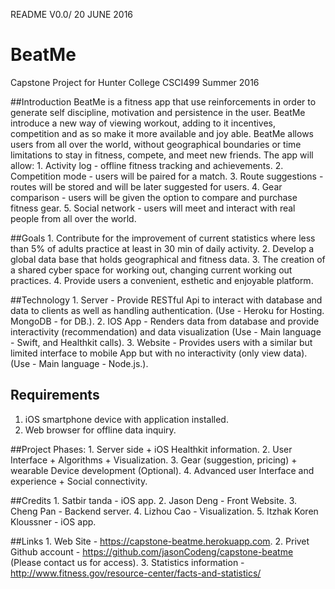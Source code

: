 README V0.0/ 20 JUNE 2016


# BeatMe
Capstone Project for Hunter College CSCI499 Summer 2016

##Introduction 
BeatMe is a fitness app that use reinforcements in order to generate self discipline, motivation and persistence in the user.
BeatMe introduce a new way of viewing workout, adding to it incentives, competition and as so make it more available and joy able.
BeatMe allows users from all over the world, without geographical boundaries or time limitations to stay in fitness, compete, and meet new friends. 
The app will allow:
    	1. Activity log - offline fitness tracking and achievements.
    	2. Competition mode - users will be paired for a match. 
    	3. Route suggestions - routes will be stored and will be later suggested for users.
    	4. Gear comparison - users will be given the option to compare and purchase fitness gear.
    	5. Social network - users will meet and interact with real people from all over the world.

##Goals
  	1. Contribute for the improvement of current statistics where less than 5% of adults practice at least in 30 min of daily activity.
  	2. Develop a global data base that holds geographical and fitness data.
  	3. The creation of a shared cyber space for working out, changing current working out practices.
  	4. Provide users a convenient, esthetic and enjoyable platform.

##Technology
	1. Server - Provide RESTful Api to interact with database and data to clients as well as handling authentication. (Use - Heroku for Hosting. MongoDB - for DB.).
	2. IOS App - Renders data from database and provide interactivity (recommendation) and data visualization (Use - Main language - Swift, and Healthkit calls).
	3. Website - Provides users with a similar but limited interface to mobile App but with no interactivity (only view data). (Use - Main language - Node.js.).


## Requirements
1. iOS smartphone device with application installed.
2. Web browser for offline data inquiry.


##Project Phases:
	1. Server side + iOS Healthkit information.
	2. User Interface + Algorithms + Visualization.
	3. Gear (suggestion, pricing) + wearable Device development (Optional).
	4. Advanced user Interface and experience + Social connectivity.


##Credits
	1. Satbir tanda - iOS app.
  	2. Jason Deng - Front Website.
  	3. Cheng Pan - Backend server.
  	4. Lizhou Cao - Visualization.
  	5. Itzhak Koren Kloussner - iOS app.

##Links
 	1. Web Site - https://capstone-beatme.herokuapp.com.
 	2. Privet Github account - https://github.com/jasonCodeng/capstone-beatme (Please contact us for access).
 	3. Statistics information - http://www.fitness.gov/resource-center/facts-and-statistics/


